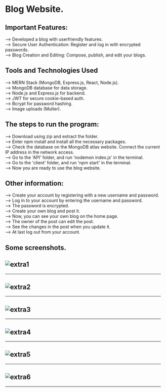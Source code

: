 # Blog Website.   


## Important Features:  
--> Developed a blog with userfriendly features.   
--> Secure User Authentication: Register and log in with encrypted passwords.   
--> Blog Creation and Editing: Compose, publish, and edit your blogs.   
  
## Tools and Technologies Used
--> MERN Stack (MongoDB, Express.js, React, Node.js).   
--> MongoDB database for data storage.   
--> Node.js and Express.js for backend.   
--> JWT for secure cookie-based auth.   
--> Bcrypt for password hashing.   
--> Image uploads (Multer).   
  
## The steps to run the program:  
--> Download using zip and extract the folder.  
--> Enter npm install and install all the necessary packages.  
--> Check the database on the MongoDB atlas website. Connect the current IP address in the network access.  
--> Go to the 'API' folder, and run 'nodemon index.js' in the terminal.  
--> Go to the 'client' folder, and run 'npm start' in the terminal.  
--> Now you are ready to use the blog website.  
  
## Other information:    
--> Create your account by registering with a new username and password.  
--> Log in to your account by entering the username and password.   
--> The password is encrypted.  
--> Create your own blog and post it.  
--> Now, you can see your own blog on the home page.  
--> The owner of the post can edit the post.  
--> See the changes in the post when you update it.  
--> At last log out from your account.  
  
## Some screenshots.  
![extra1](https://github.com/dkvg-77/blogmern2/assets/122727663/b9c6e122-014c-4839-83b7-84db3ab70482)
---
---  
![extra2](https://github.com/dkvg-77/blogmern2/assets/122727663/97de5443-55d5-47c9-8921-a5633cdb221e)
---
---
![extra3](https://github.com/dkvg-77/blogmern2/assets/122727663/9b941c99-9385-4407-b131-8e957896a299)
---  
---
![extra4](https://github.com/dkvg-77/blogmern2/assets/122727663/cd7754cb-fee4-40cf-9d03-53d313e386d0)
---  
---
![extra5](https://github.com/dkvg-77/blogmern2/assets/122727663/1378f9cb-310a-4724-9c26-6dd878726912)
---  
---
![extra6](https://github.com/dkvg-77/blogmern2/assets/122727663/56fcd667-1d65-4cf0-abcd-f2cc71ac4db0)
---  
---

